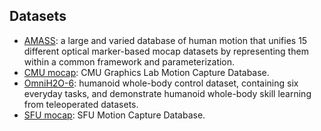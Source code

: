 ## Datasets

- [AMASS](https://amass.is.tue.mpg.de/): a large and varied database of human motion that unifies 15 different optical marker-based mocap datasets by representing them within a common framework and parameterization. 
- [CMU mocap](http://mocap.cs.cmu.edu/): CMU Graphics Lab Motion Capture Database.
- [OmniH2O-6](https://omni.human2humanoid.com/): humanoid whole-body control dataset, containing six everyday tasks, and demonstrate humanoid whole-body skill learning from teleoperated datasets.
- [SFU mocap](https://mocap.cs.sfu.ca/): SFU Motion Capture Database.
